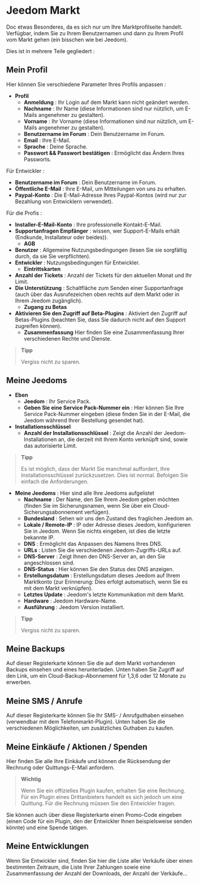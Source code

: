 # Jeedom Markt


Doc etwas Besonderes, da es sich nur um Ihre Marktprofilseite handelt.
Verfügbar, indem Sie zu Ihrem Benutzernamen und dann zu Ihrem Profil vom Markt gehen (ein bisschen wie bei Jeedom).

Dies ist in mehrere Teile gegliedert :

## Mein Profil

Hier können Sie verschiedene Parameter Ihres Profils anpassen :

- **Profil**
    - **Anmeldung** : Ihr Login auf dem Markt kann nicht geändert werden.
    - **Nachname** : Ihr Name (diese Informationen sind nur nützlich, um E-Mails angenehmer zu gestalten).
    - **Vorname** : Ihr Vorname (diese Informationen sind nur nützlich, um E-Mails angenehmer zu gestalten).
    - **Benutzername im Forum** : Dein Benutzername im Forum.
    - **Email** : Ihre E-Mail.
    - **Sprache** : Deine Sprache.
    - **Passwort &amp;&amp; Passwort bestätigen** : Ermöglicht das Ändern Ihres Passworts.

Für Entwickler :
- **Benutzername im Forum** : Dein Benutzername im Forum.
- **Öffentliche E-Mail** : Ihre E-Mail, um Mitteilungen von uns zu erhalten.
- **Paypal-Konto** : Die E-Mail-Adresse Ihres Paypal-Kontos (wird nur zur Bezahlung von Entwicklern verwendet).

Für die Profis :
- **Installer-E-Mail-Konto** : Ihre professionelle Kontakt-E-Mail.
- **Supportanfragen Empfänger** : wissen, wer Support-E-Mails erhält (Endkunde, Installateur oder beides)).
    - **AGB**
- **Benutzer** : Allgemeine Nutzungsbedingungen (lesen Sie sie sorgfältig durch, da sie Sie verpflichten).
- **Entwickler** : Nutzungsbedingungen für Entwickler.
    - **Eintrittskarten**
- **Anzahl der Tickets** : Anzahl der Tickets für den aktuellen Monat und Ihr Limit.
- **Die Unterstützung** : Schaltfläche zum Senden einer Supportanfrage (auch über das Ausrufezeichen oben rechts auf dem Markt oder in Ihrem Jeedom zugänglich).
    - **Zugang zu Betas**
- **Aktivieren Sie den Zugriff auf Beta-Plugins** : Aktiviert den Zugriff auf Betas-Plugins (beachten Sie, dass Sie dadurch nicht auf den Support zugreifen können).
    - **Zusammenfassung** Hier finden Sie eine Zusammenfassung Ihrer verschiedenen Rechte und Dienste.

> **Tipp**
>
> Vergiss nicht zu sparen.

## Meine Jeedoms

- **Eben**
    - **Jeedom** : Ihr Service Pack.
    - **Geben Sie eine Service Pack-Nummer ein** : Hier können Sie Ihre Service Pack-Nummer eingeben (diese finden Sie in der E-Mail, die Jeedom während Ihrer Bestellung gesendet hat).
- **Installationsschlüssel**
    - **Anzahl der Installationsschlüssel** : Zeigt die Anzahl der Jeedom-Installationen an, die derzeit mit Ihrem Konto verknüpft sind, sowie das autorisierte Limit.

> **Tipp**
>
> Es ist möglich, dass der Markt Sie manchmal auffordert, Ihre Installationsschlüssel zurückzusetzen. Dies ist normal. Befolgen Sie einfach die Anforderungen.

- **Meine Jeedoms** : Hier sind alle Ihre Jeedoms aufgelistet
    - **Nachname** : Der Name, den Sie Ihrem Jeedom geben möchten (finden Sie im Sicherungsnamen, wenn Sie über ein Cloud-Sicherungsabonnement verfügen).
    - **Bundesland** : Sehen wir uns den Zustand des fraglichen Jeedom an.
    - **Lokale / Remote-IP** : IP oder Adresse dieses Jeedom, konfigurieren Sie in Jeedom. Wenn Sie nichts eingeben, ist dies die letzte bekannte IP.
    - **DNS** : Ermöglicht das Anpassen des Namens Ihres DNS.
    - **URLs** : Listen Sie die verschiedenen Jeedom-Zugriffs-URLs auf.
    - **DNS-Server** : Zeigt Ihnen den DNS-Server an, an den Sie angeschlossen sind.
    - **DNS-Status** : Hier können Sie den Status des DNS anzeigen.
    - **Erstellungsdatum** : Erstellungsdatum dieses Jeedom auf Ihrem Marktkonto (zur Erinnerung: Dies erfolgt automatisch, wenn Sie es mit dem Markt verknüpfen).
    - **Letztes Update** : Jeedom&#39;s letzte Kommunikation mit dem Markt.
    - **Hardware** : Jeedom Hardware-Name.
    - **Ausführung** : Jeedom Version installiert.

> **Tipp**
>
> Vergiss nicht zu sparen.

## Meine Backups

Auf dieser Registerkarte können Sie die auf dem Markt vorhandenen Backups einsehen und eines herunterladen. Unten haben Sie Zugriff auf den Link, um ein Cloud-Backup-Abonnement für 1,3,6 oder 12 Monate zu erwerben.

## Meine SMS / Anrufe

Auf dieser Registerkarte können Sie Ihr SMS- / Anrufguthaben einsehen (verwendbar mit dem Telefonmarkt-Plugin). Unten haben Sie die verschiedenen Möglichkeiten, um zusätzliches Guthaben zu kaufen.

## Meine Einkäufe / Aktionen / Spenden

Hier finden Sie alle Ihre Einkäufe und können die Rücksendung der Rechnung oder Quittungs-E-Mail anfordern.

> **Wichtig**
>
> Wenn Sie ein offizielles Plugin kaufen, erhalten Sie eine Rechnung. Für ein Plugin eines Drittanbieters handelt es sich jedoch um eine Quittung. Für die Rechnung müssen Sie den Entwickler fragen.

Sie können auch über diese Registerkarte einen Promo-Code eingeben (einen Code für ein Plugin, den der Entwickler Ihnen beispielsweise senden könnte) und eine Spende tätigen.

## Meine Entwicklungen

Wenn Sie Entwickler sind, finden Sie hier die Liste aller Verkäufe über einen bestimmten Zeitraum, die Liste Ihrer Zahlungen sowie eine Zusammenfassung der Anzahl der Downloads, der Anzahl der Verkäufe…
